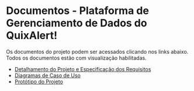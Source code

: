 # Documentos - Plataforma de Gerenciamento de Dados do QuixAlert!

Os documentos do projeto podem ser acessados clicando nos links abaixo. Todos os documentos estão com visualização habilitadas.

- [Detalhamento do Projeto e Especificação dos Requisitos](https://docs.google.com/document/d/1O-GLfDYcKjXEPuTnUoOjXznnXrl37_Wq/edit?usp=sharing&ouid=116010205534240198660&rtpof=true&sd=true)
- [Diagramas de Caso de Uso](./diagrams/)
- [Protótipo do Projeto](https://www.figma.com/design/RWi7sMy3uROiYJH5yGUBoO/QuixAlert!---Gerenciador-de-Dados?node-id=0-1&t=XZLZFDQK3ITb3KZF-1) 
